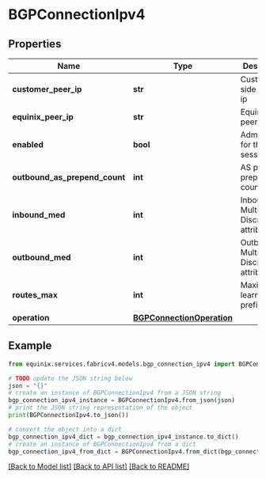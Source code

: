 # BGPConnectionIpv4


## Properties

Name | Type | Description | Notes
------------ | ------------- | ------------- | -------------
**customer_peer_ip** | **str** | Customer side peering ip | 
**equinix_peer_ip** | **str** | Equinix side peering ip | [optional] 
**enabled** | **bool** | Admin status for the BGP session | 
**outbound_as_prepend_count** | **int** | AS path prepend count | [optional] 
**inbound_med** | **int** | Inbound Multi Exit Discriminator attribute | [optional] 
**outbound_med** | **int** | Outbound Multi Exit Discriminator attribute | [optional] 
**routes_max** | **int** | Maximum learnt prefixes limit | [optional] 
**operation** | [**BGPConnectionOperation**](BGPConnectionOperation.md) |  | [optional] 

## Example

```python
from equinix.services.fabricv4.models.bgp_connection_ipv4 import BGPConnectionIpv4

# TODO update the JSON string below
json = "{}"
# create an instance of BGPConnectionIpv4 from a JSON string
bgp_connection_ipv4_instance = BGPConnectionIpv4.from_json(json)
# print the JSON string representation of the object
print(BGPConnectionIpv4.to_json())

# convert the object into a dict
bgp_connection_ipv4_dict = bgp_connection_ipv4_instance.to_dict()
# create an instance of BGPConnectionIpv4 from a dict
bgp_connection_ipv4_from_dict = BGPConnectionIpv4.from_dict(bgp_connection_ipv4_dict)
```
[[Back to Model list]](../README.md#documentation-for-models) [[Back to API list]](../README.md#documentation-for-api-endpoints) [[Back to README]](../README.md)


